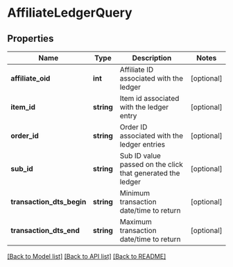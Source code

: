 # AffiliateLedgerQuery

## Properties
Name | Type | Description | Notes
------------ | ------------- | ------------- | -------------
**affiliate_oid** | **int** | Affiliate ID associated with the ledger | [optional] 
**item_id** | **string** | Item id associated with the ledger entry | [optional] 
**order_id** | **string** | Order ID associated with the ledger entries | [optional] 
**sub_id** | **string** | Sub ID value passed on the click that generated the ledger | [optional] 
**transaction_dts_begin** | **string** | Minimum transaction date/time to return | [optional] 
**transaction_dts_end** | **string** | Maximum transaction date/time to return | [optional] 

[[Back to Model list]](../README.md#documentation-for-models) [[Back to API list]](../README.md#documentation-for-api-endpoints) [[Back to README]](../README.md)


